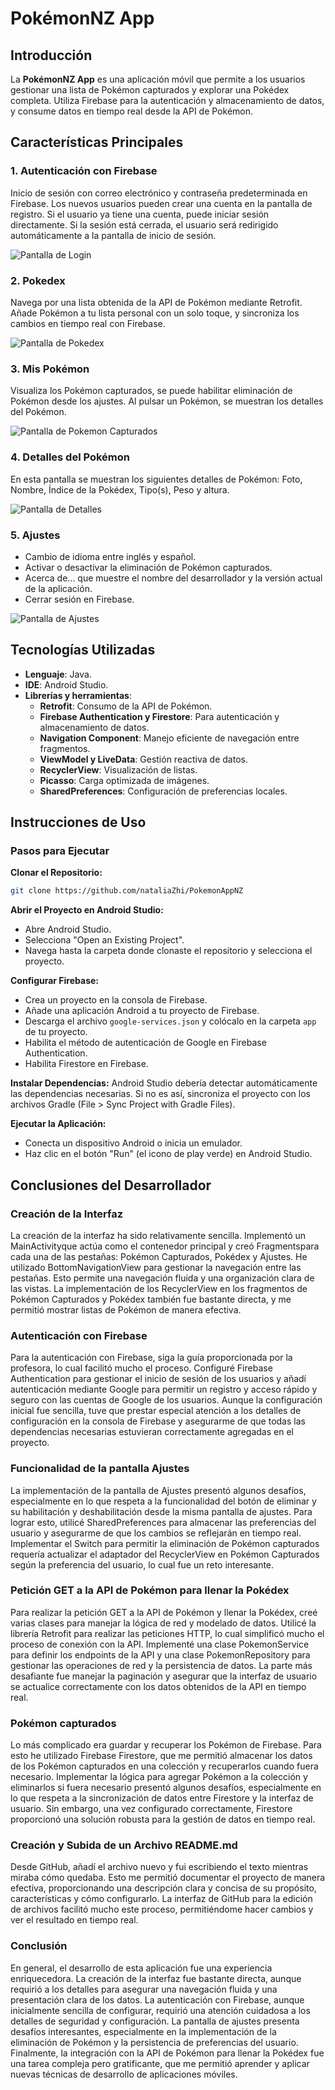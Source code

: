 # PokémonNZ App

## Introducción
La **PokémonNZ App** es una aplicación móvil que permite a los usuarios gestionar una lista de Pokémon capturados y explorar una Pokédex completa. Utiliza Firebase para la autenticación y almacenamiento de datos, y consume datos en tiempo real desde la API de Pokémon.

## Características Principales

### **1. Autenticación con Firebase** 
Inicio de sesión con correo electrónico y contraseña predeterminada en Firebase.
Los nuevos usuarios pueden crear una cuenta en la pantalla de registro. Si el usuario ya tiene una cuenta, puede iniciar sesión directamente. Si la sesión está cerrada, el usuario será redirigido automáticamente a la pantalla de inicio de sesión.

 ![Pantalla de Login](https://github.com/nataliaZhi/PokemonAppNZ/blob/master/login.PNG)

### **2. Pokedex** 
Navega por una lista obtenida de la API de Pokémon mediante Retrofit.
Añade Pokémon a tu lista personal con un solo toque, y sincroniza los cambios en tiempo real con Firebase.
 
  ![Pantalla de Pokedex](https://github.com/nataliaZhi/PokemonAppNZ/blob/master/Pokedex.PNG) 

### **3. Mis Pokémon** 
Visualiza los Pokémon capturados, se puede habilitar eliminación de Pokémon desde los ajustes. Al pulsar un Pokémon, se muestran los detalles del Pokémon. 

 ![Pantalla de Pokemon Capturados](https://github.com/nataliaZhi/PokemonAppNZ/blob/master/MisPokemon.PNG)

### **4. Detalles del Pokémon** 
En esta pantalla se muestran los siguientes detalles de Pokémon: Foto, Nombre, Índice de la Pokédex, Tipo(s), Peso y altura.

 ![Pantalla de Detalles](https://github.com/nataliaZhi/PokemonAppNZ/blob/master/detalles.PNG)

### **5. Ajustes** 
  - Cambio de idioma entre inglés y español.
  - Activar o desactivar la eliminación de Pokémon capturados.
  - Acerca de... que muestre el nombre del desarrollador y la versión actual de la aplicación.
  - Cerrar sesión en Firebase.

![Pantalla de Ajustes](https://github.com/nataliaZhi/PokemonAppNZ/blob/master/Ajustes.PNG)

## Tecnologías Utilizadas
- **Lenguaje**: Java.
- **IDE**: Android Studio.
- **Librerías y herramientas**:
  - **Retrofit**: Consumo de la API de Pokémon.
  - **Firebase Authentication y Firestore**: Para autenticación y almacenamiento de datos.
  - **Navigation Component**: Manejo eficiente de navegación entre fragmentos.
  - **ViewModel y LiveData**: Gestión reactiva de datos.
  - **RecyclerView**: Visualización de listas.
  - **Picasso**: Carga optimizada de imágenes.
  - **SharedPreferences**: Configuración de preferencias locales.

## Instrucciones de Uso

### Pasos para Ejecutar

**Clonar el Repositorio:**
```sh
git clone https://github.com/nataliaZhi/PokemonAppNZ
```


**Abrir el Proyecto en Android Studio:**
  - Abre Android Studio.
  - Selecciona "Open an Existing Project".
  - Navega hasta la carpeta donde clonaste el repositorio y selecciona el proyecto.
    
**Configurar Firebase:**
- Crea un proyecto en la consola de Firebase.
- Añade una aplicación Android a tu proyecto de Firebase.
- Descarga el archivo `google-services.json` y colócalo en la carpeta `app` de tu proyecto.
- Habilita el método de autenticación de Google en Firebase Authentication.
- Habilita Firestore en Firebase.

**Instalar Dependencias:**
Android Studio debería detectar automáticamente las dependencias necesarias. Si no es así, sincroniza el proyecto con los archivos Gradle (File > Sync Project with Gradle Files).

**Ejecutar la Aplicación:**
  - Conecta un dispositivo Android o inicia un emulador.
  - Haz clic en el botón "Run" (el icono de play verde) en Android Studio.



## Conclusiones del Desarrollador
###  Creación de la Interfaz
La creación de la interfaz ha sido relativamente sencilla. Implementó un MainActivityque actúa como el contenedor principal y creó Fragmentspara cada una de las pestañas: Pokémon Capturados, Pokédex y Ajustes. He utilizado BottomNavigationView para gestionar la navegación entre las pestañas. Esto permite una navegación fluida y una organización clara de las vistas. La implementación de los RecyclerView en los fragmentos de Pokémon Capturados y Pokédex también fue bastante directa, y me permitió mostrar listas de Pokémon de manera efectiva.


###  Autenticación con Firebase
Para la autenticación con Firebase, siga la guía proporcionada por la profesora, lo cual facilitó mucho el proceso. Configuré Firebase Authentication para gestionar el inicio de sesión de los usuarios y añadí autenticación mediante Google para permitir un registro y acceso rápido y seguro con las cuentas de Google de los usuarios. Aunque la configuración inicial fue sencilla, tuve que prestar especial atención a los detalles de configuración en la consola de Firebase y asegurarme de que todas las dependencias necesarias estuvieran correctamente agregadas en el proyecto.

### Funcionalidad de la pantalla Ajustes
La implementación de la pantalla de Ajustes presentó algunos desafíos, especialmente en lo que respeta a la funcionalidad del botón de eliminar y su habilitación y deshabilitación desde la misma pantalla de ajustes. Para lograr esto, utilicé SharedPreferences para almacenar las preferencias del usuario y asegurarme de que los cambios se reflejarán en tiempo real. Implementar el Switch para permitir la eliminación de Pokémon capturados requería actualizar el adaptador del RecyclerView en Pokémon Capturados según la preferencia del usuario, lo cual fue un reto interesante.

### Petición GET a la API de Pokémon para llenar la Pokédex

Para realizar la petición GET a la API de Pokémon y llenar la Pokédex, creé varias clases para manejar la lógica de red y modelado de datos. Utilicé la librería Retrofit para realizar las peticiones HTTP, lo cual simplificó mucho el proceso de conexión con la API. Implementé una clase PokemonService para definir los endpoints de la API y una clase PokemonRepository para gestionar las operaciones de red y la persistencia de datos. La parte más desafiante fue manejar la paginación y asegurar que la interfaz de usuario se actualice correctamente con los datos obtenidos de la API en tiempo real.

### Pokémon capturados
Lo más complicado era guardar y recuperar los Pokémon de Firebase. Para esto he utilizado Firebase Firestore, que me permitió almacenar los datos de los Pokémon capturados en una colección y recuperarlos cuando fuera necesario. Implementar la lógica para agregar Pokémon a la colección y eliminarlos si fuera necesario presentó algunos desafíos, especialmente en lo que respeta a la sincronización de datos entre Firestore y la interfaz de usuario. Sin embargo, una vez configurado correctamente, Firestore proporcionó una solución robusta para la gestión de datos en tiempo real.

### Creación y Subida de un Archivo README.md
Desde GitHub, añadí el archivo nuevo y fui escribiendo el texto mientras miraba cómo quedaba. Esto me permitió documentar el proyecto de manera efectiva, proporcionando una descripción clara y concisa de su propósito, características y cómo configurarlo. La interfaz de GitHub para la edición de archivos facilitó mucho este proceso, permitiéndome hacer cambios y ver el resultado en tiempo real.

### **Conclusión**
En general, el desarrollo de esta aplicación fue una experiencia enriquecedora. La creación de la interfaz fue bastante directa, aunque requirió a los detalles para asegurar una navegación fluida y una presentación clara de los datos. La autenticación con Firebase, aunque inicialmente sencilla de configurar, requirió una atención cuidadosa a los detalles de seguridad y configuración. La pantalla de ajustes presenta desafíos interesantes, especialmente en la implementación de la eliminación de Pokémon y la persistencia de preferencias del usuario. Finalmente, la integración con la API de Pokémon para llenar la Pokédex fue una tarea compleja pero gratificante, que me permitió aprender y aplicar nuevas técnicas de desarrollo de aplicaciones móviles.
